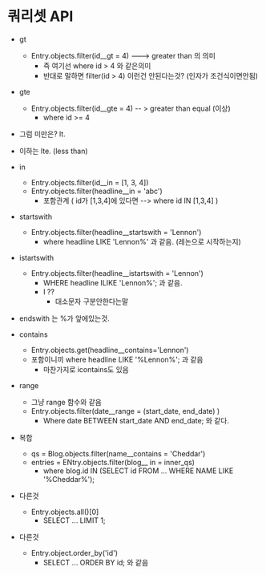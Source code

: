# 쿼리셋 API



- gt
  - Entry.objects.filter(id__gt = 4) ---> greater than 의 의미 
    - 즉 여기선 where id > 4 와 같은의미
    - 반대로 말하면 filter(id > 4) 이런건 안된다는것? (인자가 조건식이면안됨)



- gte
  - Entry.objects.filter(id__gte = 4) -- > greater than equal (이상)
    - where id >= 4

- 그럼 미만은? lt. 
- 이하는 lte.  (less than)



- in
  - Entry.objects.filter(id__in = [1, 3, 4])
  - Entry.objects.filter(headline__in = 'abc') 
    - 포함관계 ( id가 [1,3,4]에 있다면 --> where id IN [1,3,4] )



- startswith
  - Entry.objects.filter(headline__startswith = 'Lennon')
    - where headline LIKE 'Lennon%' 과 같음.  (레논으로 시작하는지)



- istartswith
  - Entry.objects.filter(headline__istartswith = 'Lennon')
    - WHERE headline ILIKE 'Lennon%'; 과 같음. 
    - I ??
      - 대소문자 구분안한다는말

- endswith 는 %가 앞에있는것.



- contains
  - Entry.objects.get(headline__contains='Lennon') 
  - 포함이니끼 where headline LIKE '%Lennon%'; 과 같음
    - 마찬가지로 icontains도 있음



- range
  - 그냥 range 함수와 같음
  - Entry.objects.filter(date__range = (start_date, end_date) )
    - Where date BETWEEN start_date AND end_date; 와 같다.



- 복합
  - qs = Blog.objects.filter(name__contains = 'Cheddar')
  - entries = ENtry.objects.filter(blog__ in = inner_qs)
    - where blog.id IN (SELECT id FROM ... WHERE NAME LIKE '%Cheddar%');



- 다른것
  - Entry.objects.all()[0]
    - SELECT ... LIMIT 1;

- 다른것
  - Entry.object.order_by('id')
    - SELECT ... ORDER BY id; 와 같음